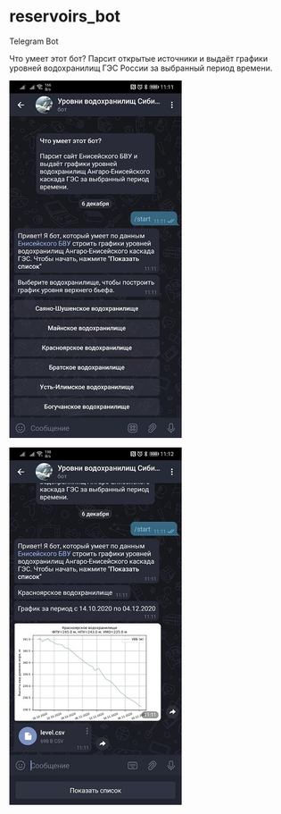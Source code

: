 # reservoirs_bot
Telegram Bot

Что умеет этот бот?
Парсит открытые источники и выдаёт графики уровней водохранилищ ГЭС России за выбранный период времени.

![alt text](screenshots/2.jpg)

![alt text](screenshots/1.jpg)
